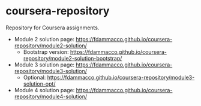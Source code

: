 # coursera-repository
Repository for Coursera assignments.

- Module 2 solution page: https://fdammacco.github.io/coursera-repository/module2-solution/
  - Bootstrap version: https://fdammacco.github.io/coursera-repository/module2-solution-bootstrap/
- Module 3 solution page: https://fdammacco.github.io/coursera-repository/module3-solution/
  - Optional: https://fdammacco.github.io/coursera-repository/module3-solution-opt/
- Module 4 solution page: https://fdammacco.github.io/coursera-repository/module4-solution/
